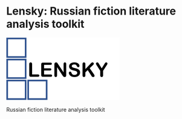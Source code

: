 # Lensky: Russian fiction literature analysis toolkit


![alt tag](https://github.com/DDPronin/lensky/blob/main/Lensky_badge.png)

Russian fiction literature analysis toolkit

